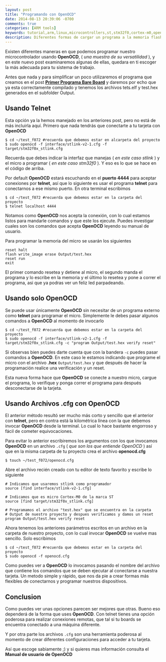 ```yaml
---
layout: post
title: "Programando con OpenOCD"
date: 2014-08-13 20:39:06 -0700
comments: true
categories: [ARM tools]
keywords: tutorial,arm,linux,microcontrollers,st,stm32f0,cortex-m0,openocd, flash
description: Diferentes formas de cargar un programa a la memoria flash del micro usando openocd 
---
```


Existen diferentes maneras en que podemos programar nuestro microcontrolador usando **OpenOCD**, ( _una muestra de su versatilidad_ ), y en este nuevo post examinaremos algunas de ellas, quedara en ti escoger la más adecuada para tu sistema de trabajo.

Antes que nada y para simplificar un poco utilizaremos el programa que creamos en el post [**Primer Programa Bare Board**](http://testdiego.github.io/blog/2014/08/06/primer-programa-bare-board) y daremos por echo que ya esta correctamente compilado y tenemos los archivos tets.elf y test.hex generados en el subfolder Output.


Usando Telnet
-------------

Esta opción ya la hemos manejado en los anteriores post, pero no está de más incluirla aquí. Primero que nada tendrás que conectarte a tu tarjeta con **OpenOCD**
```
$ cd ~/test_f072 #recuerda que debemos estar en alcarpeta del proyecto
$ sudo openocd -f interface/stlink-v2-1.cfg -f target/stm32f0x_stlink.cfg
```
<!--more-->
Recuerda que debes indicar la interfaz que manejas ( _en este caso stlink_ ) y el micro a programar ( _en este caso stm32f0_ ). Y eso es lo que se hace en el código de arriba.

Por default **OpenOCD** estará escuchando en el **puerto 4444** para aceptar conexiones por **telnet**, así que lo siguiente es usar el programa **telnet** para conectarnos a ese mismo puerto. En otra terminal escribimos
```
$ cd ~/test_f072 #recuerda que debemos estar en la carpeta del proyecto
$ telnet localhost 4444
```  

Notamos como **OpenOCD** nos acepta la conexión, con lo cual estamos listos para mandarle comandos y que este los ejecute. Puedes investigar cuales son los comandos que acepta **OpenOCD** leyendo su manual de usuario.

Para programar la memoria del micro se usarán los siguientes
```
reset halt
flash write_image erase Output/test.hex
reset run
exit
```

El primer comando resetea y detiene al micro, el segundo manda el programa y lo escribe en la memoria y el último lo resetea y pone a correr el programa, asi que ya podras ver un feliz led parpadeando.


Usando solo OpenOCD
--------------------

Se puede usar únicamente **OpenOCD** sin necesitar de un programa externo como **telnet** para programar el micro. Simplemente le debes pasar algunos comandos a **OpenOCD** al momento de invocarlo
```
$ cd ~/test_f072 #recuerda que debemos estar en la carpeta del proyecto
$ sudo openocd -f interface/stlink-v2-1.cfg -f target/stm32f0x_stlink.cfg -c "program Output/test.hex verify reset"
```

Si observas bien puedes darte cuenta que con la bandera `-c` puedes pasar comandos a **OpenOCD**. En este caso le estamos indicando que programe el micro con el archivo **.hex** `Output/test.hex` y que después de hacer la programación realice una verificación y un reset.

Esta nueva forma hace que **OpenOCD** se conecte a nuestro micro, cargue el programa, lo verifique y ponga correr el programa para después desconectarse de la tarjeta.


Usando Archivos .cfg con OpenOCD
--------------------------------

El anterior método resultó ser mucho más corto y sencillo que el anterior con **telnet**, pero en contra está la kilométrica línea con la que debemos invocar **OpenOCD** desde la terminal. Lo cual lo hace bastante engorroso y fácil de cometer equivocaciones.

Para evitar lo anterior escribiremos los argumentos con los que invocamos **OpenOCD** en un archivo `.cfg` ( _que son los que entiende OpenOCD_ ) así que en la misma carpeta de tu proyecto crea el archivo **openocd.cfg**
```
$ touch ~/test_f072/openocd.cfg
```

Abre el archivo recién creado con tu editor de texto favorito y escribe lo siguiente
```
# Indicamos que usaremos stlink como programador
source [find interface/stlink-v2-1.cfg]

# Indicamos que es micro Cortex-M0 de la marca ST
source [find target/stm32f0x_stlink.cfg]

# Programamos el archivo "test.hex" que se encuentra en la carpeta
# Output de nuestro proyecto y despues verificamos y damos un reset
program Output/test.hex verify reset

```

Ahora tenemos los anteriores parámetros escritos en un archivo en la carpeta de nuestro proyecto, con lo cual invocar **OpenOCD** se vuelve mas sencillo. Solo escribimos
```
$ cd ~/test_f072 #recuerda que debemos estar en la carpeta del proyecto
$ sudo openocd -f openocd.cfg
```

Como puedes ver a **OpenOCD** lo invocamos pasando el nombre del archivo que contiene los comandos que se deben ejecutar al conectarse a nuestra tarjeta. Un metodo simple y rápido, que nos da pie a crear formas más flexibles de conectarnos y programar nuestros dispositivos.


Conclusion
----------

Como puedes ver unas opciones parecen ser mejores que otras. Bueno eso dependerá de la forma que uses **OpenOCD**. Con telnet tienes una opción poderosa para realizar conexiones remotas, que tal si tu boards se encuentra conectado a una máquina diferente.

Y por otra parte los archivos `.cfg` son una herramienta poderosa al momento de crear diferentes configuraciones para acceder a tu tarjeta.

Así que escoge sabiamente ;) y si quieres mas información consulta el **Manual de usuario de OpenOCD**

